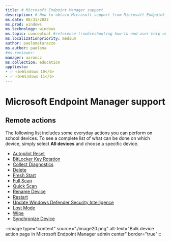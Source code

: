 ```yaml
---
title: # Microsoft Endpoint Manager support
description: # How to obtain Microsoft support from Microsoft Endpoint Manager admin center.
ms.date: 08/31/2022
ms.prod: windows
ms.technology: windows
ms.topic: conceptual #reference troubleshooting how-to end-user-help overview (more in contrib guide)
ms.localizationpriority: medium
author: paolomatarazzo
ms.author: paoloma
#ms.reviewer: 
manager: aaroncz
ms.collection: education
appliesto:
- ✅ <b>Windows 10</b>
- ✅ <b>Windows 11</b>
---
```


# Microsoft Endpoint Manager support




## Remote actions

The following list includes some everyday actions you can perform on school devices. To see a complete list of what can be done on which device, simply select **All devices** and choose a specific device.

- [Autopilot Reset](/windows/deployment/windows-autopilot/windows-autopilot-reset) 
- [BitLocker Key Rotation](/mem/intune/protect/encrypt-devices) 
- [Collect Diagnostics](/mem/intune/remote-actions/collect-diagnostics) 
- [Delete](/mem/intune/remote-actions/devices-wipe)
- [Fresh Start](/mem/intune/remote-actions/device-fresh-start) 
- [Full Scan](/mem/intune/configuration/device-restrictions-windows-10) 
- [Quick Scan](/mem/intune/configuration/device-restrictions-windows-10) 
- [Rename Device](/mem/intune/remote-actions/device-rename)
- [Restart](/mem/intune/remote-actions/device-restart) 
- [Update Windows Defender Security Intelligence](/windows/security/threat-protection/windows-defender-antivirus/manage-protection-updates-windows-defender-antivirus)
- [Lost Mode](/mem/intune/remote-actions/device-lost-mode)
- [Wipe](/mem/intune/remote-actions/devices-wipe)
- [Synchronize Device](/mem/intune/remote-actions/device-sync)

:::image type="content" source="./image20.png" alt-text="Bulk device action page in Microsoft Endpoint Manager admin center" border="true":::
